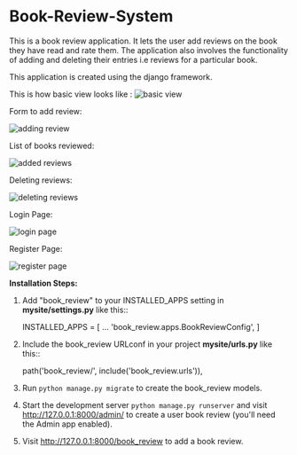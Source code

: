 # Book-Review-System

This is a book review application. It lets the user add reviews on the book they have read and rate them. The application also involves the functionality of adding and deleting their entries i.e reviews for a particular book.

This application is created using the django framework.

This is how basic view looks like :
![basic view](https://user-images.githubusercontent.com/66238565/126047520-6d4dd584-74fc-49ca-aa0e-540e71c7c256.PNG)

Form to add review:

![adding review](https://user-images.githubusercontent.com/66238565/126047538-9fd836b7-edf1-4197-8e56-187179f437f0.PNG)

List of books reviewed:

![added reviews](https://user-images.githubusercontent.com/66238565/126047551-cf4e5ad8-2b6e-4aab-9c7e-4730ec6e6141.PNG)

Deleting reviews: 

![deleting reviews](https://user-images.githubusercontent.com/66238565/126047792-aa6db385-c741-4068-aa89-ff5361a30582.PNG)


Login Page:

![login page](https://user-images.githubusercontent.com/66238565/126047560-6b3d0cc9-8880-4daa-8bde-6b7baaa90e44.PNG)

Register Page:

![register page](https://user-images.githubusercontent.com/66238565/126047571-c18d6e12-7acb-40a3-acad-ad2d585ef0e9.PNG)


**Installation Steps:**
1. Add "book_review" to your INSTALLED_APPS setting in **mysite/settings.py** like this::

    INSTALLED_APPS = [
       ...
       'book_review.apps.BookReviewConfig',
    ]

2. Include the book_review URLconf in your project **mysite/urls.py** like this::

    path('book_review/', include('book_review.urls')),

3. Run ``python manage.py migrate`` to create the book_review models.

4. Start the development server ``python manage.py runserver`` and visit http://127.0.0.1:8000/admin/
   to create a user book review (you'll need the Admin app enabled).
   

5. Visit http://127.0.0.1:8000/book_review to add a book review.



